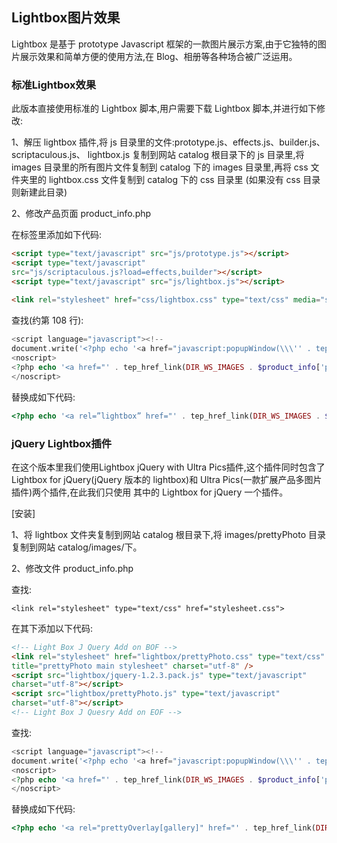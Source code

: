 ## Lightbox图片效果

Lightbox 是基于 prototype Javascript 框架的一款图片展示方案,由于它独特的图片展示效果和简单方便的使用方法,在 Blog、相册等各种场合被广泛运用。

### 标准Lightbox效果

此版本直接使用标准的 Lightbox 脚本,用户需要下载 Lightbox 脚本,并进行如下修改: 

1、解压 lightbox 插件,将 js 目录里的文件:prototype.js、effects.js、builder.js、scriptaculous.js、 lightbox.js 复制到网站 catalog 根目录下的 js 目录里,将 images 目录里的所有图片文件复制到 catalog 下的 images 目录里,再将 css 文件夹里的 lightbox.css 文件复制到 catalog 下的 css 目录里 (如果没有 css 目录则新建此目录)

2、修改产品页面 product_info.php

在<head>标签里添加如下代码:

```html
<script type="text/javascript" src="js/prototype.js"></script>
<script type="text/javascript"
src="js/scriptaculous.js?load=effects,builder"></script>
<script type="text/javascript" src="js/lightbox.js"></script>
         
<link rel="stylesheet" href="css/lightbox.css" type="text/css" media="screen" />
```

查找(约第 108 行):

```php
<script language="javascript"><!--
document.write('<?php echo '<a href="javascript:popupWindow(\\\'' . tep_href_link(FILENAME_POPUP_IMAGE, 'pID=' . $product_info['products_id']) . '\\\')">' . tep_image(DIR_WS_IMAGES . $product_info['products_image'], addslashes($product_info['products_name']), SMALL_IMAGE_WIDTH, SMALL_IMAGE_HEIGHT, 'hspace="5" vspace="5"') . '<br>' . TEXT_CLICK_TO_ENLARGE . '</a>'; ?>'); //--></script>
<noscript>
<?php echo '<a href="' . tep_href_link(DIR_WS_IMAGES . $product_info['products_image']) . '" target="_blank">' . tep_image(DIR_WS_IMAGES . $product_info['products_image'], $product_info['products_name'], SMALL_IMAGE_WIDTH, SMALL_IMAGE_HEIGHT, 'hspace="5" vspace="5"') . '<br>' . TEXT_CLICK_TO_ENLARGE . '</a>'; ?>
</noscript>
```

替换成如下代码:

```php
<?php echo '<a rel=”lightbox” href="' . tep_href_link(DIR_WS_IMAGES . $product_info['products_image']) . '" target="_blank">' . tep_image(DIR_WS_IMAGES . $product_info['products_image'], $product_info['products_name'], SMALL_IMAGE_WIDTH, SMALL_IMAGE_HEIGHT, 'hspace="5" vspace="5"') . '<br>' . TEXT_CLICK_TO_ENLARGE . '</a>'; ?>
```

### jQuery Lightbox插件

在这个版本里我们使用Lightbox jQuery with Ultra Pics插件,这个插件同时包含了Lightbox for jQuery(jQuery 版本的 lightbox)和 Ultra Pics(一款扩展产品多图片插件)两个插件,在此我们只使用 其中的 Lightbox for jQuery 一个插件。

[安装]

1、将 lightbox 文件夹复制到网站 catalog 根目录下,将 images/prettyPhoto 目录复制到网站 catalog/images/下。 

2、修改文件 product_info.php 

查找:

`<link rel="stylesheet" type="text/css" href="stylesheet.css">`

在其下添加以下代码:

```html     
<!-- Light Box J Query Add on BOF -->
<link rel="stylesheet" href="lightbox/prettyPhoto.css" type="text/css"
title="prettyPhoto main stylesheet" charset="utf-8" />
<script src="lightbox/jquery-1.2.3.pack.js" type="text/javascript"
charset="utf-8"></script>
<script src="lightbox/prettyPhoto.js" type="text/javascript"
charset="utf-8"></script>
<!-- Light Box J Quesry Add on EOF -->
```

查找:

```php
<script language="javascript"><!--
document.write('<?php echo '<a href="javascript:popupWindow(\\\'' . tep_href_link(FILENAME_POPUP_IMAGE, 'pID=' . $product_info['products_id']) . '\\\')">' . tep_image(DIR_WS_IMAGES . $product_info['products_image'], addslashes($product_info['products_name']), SMALL_IMAGE_WIDTH, SMALL_IMAGE_HEIGHT, 'hspace="5" vspace="5"') . '<br>' . TEXT_CLICK_TO_ENLARGE . '</a>'; ?>'); //--></script>
<noscript>
<?php echo '<a href="' . tep_href_link(DIR_WS_IMAGES . $product_info['products_image']) . '" target="_blank">' . tep_image(DIR_WS_IMAGES . $product_info['products_image'], $product_info['products_name'], SMALL_IMAGE_WIDTH, SMALL_IMAGE_HEIGHT, 'hspace="5" vspace="5"') . '<br>' . TEXT_CLICK_TO_ENLARGE . '</a>'; ?>
</noscript>
```

替换成如下代码:

```php
<?php echo '<a rel="prettyOverlay[gallery]" href="' . tep_href_link(DIR_WS_IMAGES . $product_info['products_image']) . '" target="_blank">' . tep_image(DIR_WS_IMAGES . $product_info['products_image'], $product_info['products_name'], SMALL_IMAGE_WIDTH, SMALL_IMAGE_HEIGHT, 'hspace="5" vspace="5"') . '<br>' . TEXT_CLICK_TO_ENLARGE . '</a>'; ?>
```
